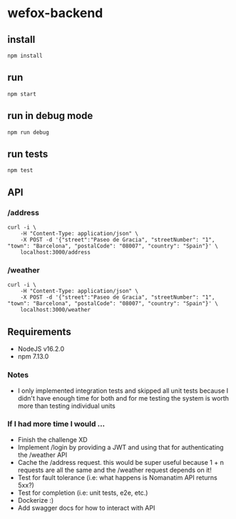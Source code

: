 # wefox-backend

## install
```
npm install
```

## run
```
npm start
```

## run in debug mode
```
npm run debug
```

## run tests
```
npm test
```

## API
### /address
```
curl -i \
    -H "Content-Type: application/json" \
    -X POST -d '{"street":"Paseo de Gracia", "streetNumber": "1", "town": "Barcelona", "postalCode": "08007", "country": "Spain"}' \
    localhost:3000/address
```

### /weather
```
curl -i \
    -H "Content-Type: application/json" \
    -X POST -d '{"street":"Paseo de Gracia", "streetNumber": "1", "town": "Barcelona", "postalCode": "08007", "country": "Spain"}' \
    localhost:3000/weather
```

## Requirements
- NodeJS v16.2.0
- npm 7.13.0

### Notes
- I only implemented integration tests and skipped all unit tests because I didn't have enough time for both and for me testing the system is worth more than testing individual units

### If I had more time I would ...
  - Finish the challenge XD
  - Implement /login by providing a JWT and using that for authenticating the /weather API
  - Cache the /address request.  this would be super useful because 1 + n requests are all the same and the /weather request depends on it!
  - Test for fault tolerance (i.e: what happens is Nomanatim API returns 5xx?)
  - Test for completion (i.e: unit tests, e2e, etc.)
  - Dockerize :)
  - Add swagger docs for how to interact with API
 
